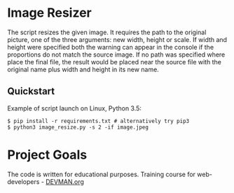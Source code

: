 # Image Resizer

The script resizes the given image. It requires the path to the original picture, one of the three arguments: new width, height or scale. If width and height were specified both the warning can appear in the console if the proportions do not match the source image. If no path was specified where place the final file, the result would be placed near the source file with the original name plus width and height in its new name.  

## Quickstart

Example of script launch on Linux, Python 3.5:

```
$ pip install -r requirements.txt # alternatively try pip3
$ python3 image_resize.py -s 2 -if image.jpeg

```


# Project Goals

The code is written for educational purposes. Training course for web-developers - [DEVMAN.org](https://devman.org)
